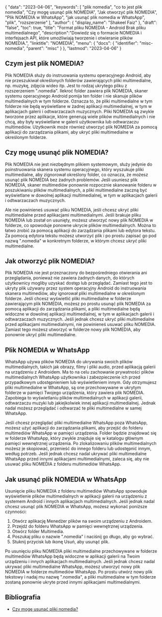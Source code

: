 {
"data": "2023-04-06",
  "keywords": [
"plik nomedia",
"co to jest plik nomedia",
"Czy mogę usunąć plik NOMEDIA",
"Jak otworzyć plik NOMEDIA",
"Plik NOMEDIA w WhatsApp",
"jak usunąć plik nomedia w WhatsApp",
"plik",
"rozszerzenie"
],
  "author": {
"display_name": "Shakeel Faiz"
},
"draft": "false",
"toc": true,
"title": "Format pliku NOMEDIA - Android Brak pliku multimedialnego",
  "description":"Dowiedz się o formacie NOMEDIA i interfejsach API, które umożliwiają tworzenie i otwieranie plików NOMEDIA.",
"linktitle": "NOMEDIA",
  "menu": {
    "docs": {
      "identifier": "misc-nomedia",
      "parent": "misc"
}
},
"lastmod": "2023-04-06"
}

## Czym jest plik NOMEDIA?

Plik NOMEDIA służy do instruowania systemu operacyjnego Android, aby nie przeszukiwał określonych folderów zawierających pliki multimedialne, np. muzykę, zdjęcia wideo itp. Jest to rodzaj ukrytego pliku z rozszerzeniem ".nomedia". Ilekroć folder zawiera plik NOMEDIA, skaner systemu operacyjnego Android pomija ten folder i nie skanuje plików multimedialnych w tym folderze. Oznacza to, że pliki multimedialne w tym folderze nie będą wyświetlane w żadnej aplikacji multimedialnej, w tym w aplikacjach galerii i odtwarzaczach muzycznych. Pliki NOMEDIA są zwykle tworzone przez aplikacje, które generują wiele plików multimedialnych i nie chcą, aby były wyświetlane w galerii użytkownika lub odtwarzaczu multimediów. Użytkownik może również utworzyć plik NOMEDIA za pomocą aplikacji do zarządzania plikami, aby ukryć pliki multimedialne w określonym folderze.

## Czy mogę usunąć plik NOMEDIA?

Plik NOMEDIA nie jest niezbędnym plikiem systemowym, służy jedynie do poinstruowania skanera systemu operacyjnego, który wyszukuje pliki multimedialne, aby zignorował określony folder, co oznacza, że możesz usunąć plik NOMEDIA bez żadnych problemów. Jeśli usuniesz plik NOMEDIA, skaner multimediów ponownie rozpocznie skanowanie folderu w poszukiwaniu plików multimedialnych, a pliki multimedialne zaczną być wyświetlane w dowolnej aplikacji multimedialnej, w tym w aplikacjach galerii i odtwarzaczach muzycznych.

Ale nie powinieneś usuwać pliku NOMEDIA, jeśli chcesz ukryć pliki multimedialne przed aplikacjami multimedialnymi. Jeśli brakuje pliku NOMEDIA lub został on usunięty, możesz utworzyć nowy plik NOMEDIA w folderze, co spowoduje ponowne ukrycie plików multimedialnych. Można to łatwo zrobić za pomocą aplikacji do zarządzania plikami lub edytora tekstu. Za pomocą edytora tekstu możesz utworzyć plik i po prostu zapisać go pod nazwą ".nomedia" w konkretnym folderze, w którym chcesz ukryć pliki multimedialne.

## Jak otworzyć plik NOMEDIA?

Plik NOMEDIA nie jest przeznaczony do bezpośredniego otwierania ani przeglądania, ponieważ nie zawiera żadnych danych, do których użytkownicy mogliby uzyskać dostęp lub przeglądać. Zamiast tego jest to ukryty plik używany przez system operacyjny Android do instruowania skanera multimediów, aby ignorował pliki multimedialne w określonym folderze. Jeśli chcesz wyświetlić pliki multimedialne w folderze zawierającym plik NOMEDIA, możesz po prostu usunąć plik NOMEDIA za pomocą aplikacji do zarządzania plikami, a pliki multimedialne będą widoczne w dowolnej aplikacji multimedialnej, w tym w aplikacjach galerii i odtwarzaczach muzycznych. Jeśli jednak chcesz ukryć pliki multimedialne przed aplikacjami multimedialnymi, nie powinieneś usuwać pliku NOMEDIA. Zamiast tego możesz utworzyć w folderze nowy plik NOMEDIA, aby ponownie ukryć pliki multimedialne.

## Plik NOMEDIA w WhatsApp

WhatsApp używa plików NOMEDIA do ukrywania swoich plików multimedialnych, takich jak obrazy, filmy i pliki audio, przed aplikacją galerii na urządzeniu z Androidem. Ma to na celu zachowanie prywatności plików multimedialnych WhatsApp użytkownika i zabezpieczenie ich przed przypadkowym udostępnieniem lub wyświetleniem innym. Gdy otrzymujesz pliki multimedialne w WhatsApp, są one przechowywane w ukrytym folderze w pamięci Twojego urządzenia, który zawiera plik NOMEDIA. Zapobiega to wyświetlaniu plików multimedialnych w aplikacji galerii, odtwarzaczu muzyki lub jakiejkolwiek innej aplikacji multimedialnej. Jednak nadal możesz przeglądać i odtwarzać te pliki multimedialne w samej WhatsApp.

Jeśli chcesz przeglądać pliki multimedialne WhatsApp poza WhatsApp, możesz użyć aplikacji do zarządzania plikami, aby przejść do folderu multimediów WhatsApp w pamięci urządzenia. Folder będzie znajdować się w folderze WhatsApp, który zwykle znajduje się w katalogu głównym pamięci wewnętrznej urządzenia. Po zlokalizowaniu plików multimedialnych możesz je skopiować, przenieść do innego folderu lub udostępnić innym, według potrzeb. Jeśli jednak chcesz nadal ukrywać pliki multimedialne WhatsApp przed innymi aplikacjami multimedialnymi, zaleca się, aby nie usuwać pliku NOMEDIA z folderu multimediów WhatsApp.

## Jak usunąć plik NOMEDIA w WhatsApp

Usunięcie pliku NOMEDIA z folderu multimediów WhatsApp spowoduje wyświetlenie plików multimedialnych w aplikacji galerii na urządzeniu z systemem Android i innych aplikacjach multimedialnych. Jeśli jednak nadal chcesz usunąć plik NOMEDIA w WhatsApp, możesz wykonać poniższe czynności:

1. Otwórz aplikację Menedżer plików na swoim urządzeniu z Androidem.
2. Przejdź do folderu WhatsApp w pamięci wewnętrznej urządzenia.
3. Otwórz folder Multimedia.
4. Poszukaj pliku o nazwie ".nomedia" i naciśnij go długo, aby go wybrać.
5. Stuknij przycisk lub ikonę Usuń, aby usunąć plik.

Po usunięciu pliku NOMEDIA pliki multimedialne przechowywane w folderze multimediów WhatsApp będą widoczne w aplikacji galerii na Twoim urządzeniu i innych aplikacjach multimedialnych. Jeśli jednak chcesz nadal ukrywać pliki multimedialne WhatsApp, możesz utworzyć nowy plik NOMEDIA w folderze multimediów WhatsApp. Po prostu utwórz nowy plik tekstowy i nadaj mu nazwę ".nomedia", a pliki multimedialne w tym folderze zostaną ponownie ukryte przed innymi aplikacjami multimedialnymi.

## Bibliografia
* [Czy mogę usunąć pliki nomedia?](https://www.quora.com/Can-I-delete-nomedia-files)


